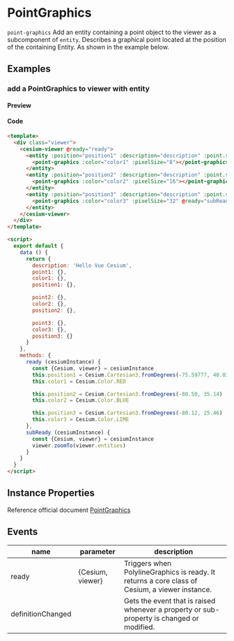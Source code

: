 # PointGraphics

`point-graphics` Add an entity containing a point object to the viewer as a subcomponent of `entity`. Describes a graphical point located at the position of the containing Entity. As shown in the example below.

## Examples

### add a PointGraphics to viewer with entity

#### Preview

<doc-preview>
  <template>
    <div class="viewer">
      <cesium-viewer @ready="ready">
        <entity :position="position1" :description="description" :point.sync="point1">
          <point-graphics :color="color1" :pixelSize="8"></point-graphics>
        </entity>
        <entity :position="position2" :description="description" :point.sync="point2">
          <point-graphics :color="color2" :pixelSize="16"></point-graphics>
        </entity>
        <entity :position="position3" :description="description" :point.sync="point3">
          <point-graphics :color="color3" :pixelSize="32" @ready="subReady"></point-graphics>
        </entity>
      </cesium-viewer>
    </div>
  </template>

  <script>
    export default {
      data () {
        return {
          description: 'Hello Vue Cesium',
          point1: {},
          color1: {},
          position1: {},

          point2: {},
          color2: {},
          position2: {},

          point3: {},
          color3: {},
          position3: {}
        }
      },
      methods: {
        ready (cesiumInstance) {
          const {Cesium, viewer} = cesiumInstance
          this.position1 = Cesium.Cartesian3.fromDegrees(-75.59777, 40.03883)
          this.color1 = Cesium.Color.RED

          this.position2 = Cesium.Cartesian3.fromDegrees(-80.50, 35.14)
          this.color2 = Cesium.Color.BLUE

          this.position3 = Cesium.Cartesian3.fromDegrees(-80.12, 25.46)
          this.color3 = Cesium.Color.LIME
        },
        subReady (cesiumInstance) {
          const {Cesium, viewer} = cesiumInstance
          viewer.zoomTo(viewer.entities)
        }
      }
    }
  </script>
</doc-preview>

#### Code

```html
<template>
  <div class="viewer">
    <cesium-viewer @ready="ready">
      <entity :position="position1" :description="description" :point.sync="point1">
        <point-graphics :color="color1" :pixelSize="8"></point-graphics>
      </entity>
      <entity :position="position2" :description="description" :point.sync="point2">
        <point-graphics :color="color2" :pixelSize="16"></point-graphics>
      </entity>
      <entity :position="position3" :description="description" :point.sync="point3">
        <point-graphics :color="color3" :pixelSize="32" @ready="subReady"></point-graphics>
      </entity>
    </cesium-viewer>
  </div>
</template>

<script>
  export default {
    data () {
      return {
        description: 'Hello Vue Cesium',
        point1: {},
        color1: {},
        position1: {},

        point2: {},
        color2: {},
        position2: {},

        point3: {},
        color3: {},
        position3: {}
      }
    },
    methods: {
      ready (cesiumInstance) {
        const {Cesium, viewer} = cesiumInstance
        this.position1 = Cesium.Cartesian3.fromDegrees(-75.59777, 40.03883)
        this.color1 = Cesium.Color.RED

        this.position2 = Cesium.Cartesian3.fromDegrees(-80.50, 35.14)
        this.color2 = Cesium.Color.BLUE

        this.position3 = Cesium.Cartesian3.fromDegrees(-80.12, 25.46)
        this.color3 = Cesium.Color.LIME
      },
      subReady (cesiumInstance) {
        const {Cesium, viewer} = cesiumInstance
        viewer.zoomTo(viewer.entities)
      }
    }
  }
</script>
```

## Instance Properties

Reference official document [PointGraphics](https://cesiumjs.org/Cesium/Build/Documentation/PointGraphics.html)
<!-- |属性名|类型|默认值|描述|
|------|-----|-----|----|
|positions|Property||`optional` 指定表示线条的Cartesian3位置数组。|
|followSurface|Property|true|`optional` 指定线段是弧线还是直线连接。|
|clampToGround|Property|false|`optional` 指定线是否贴地。|
|width|Property|1.0|`optional` 指定线的宽度（像素）。|
|show|Property|true|`optional` 指定线是否可显示。|
|material|MaterialProperty|Color.WHITE|`optional` 指定用于绘制线的材质。|
|depthFailMaterial|MaterialProperty||`optional` 指定用于绘制低于地形的线的材质。|
|granularity|Property|Cesium.Math.RADIANS_PER_DEGREE|`optional`指定每个纬度和经度之间的角距离，当followSurface为true时有效。|
|shadows|Property|ShadowMode.DISABLED|`optional` 指定这些是否投射或接收来自每个光源的阴影。|
|distanceDisplayCondition|Property||`optional` 指定相机到线的距离。|
|zIndex|Property|0|`optional` 指定用于排序地面几何的zIndex。 仅当`clampToGround`为真且支持地形上的折线时才有效。|
--- -->

## Events

|name|parameter|description|
|------|----|----|
|ready|{Cesium, viewer}|Triggers when PolylineGraphics is ready. It returns a core class of Cesium, a viewer instance.|
|definitionChanged||Gets the event that is raised whenever a property or sub-property is changed or modified.|
